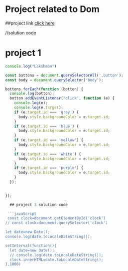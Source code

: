 # Project related to Dom

##project link
[click here](https://stackblitz.com/edit/dom-project-chaiaurcode?file=index.html)

//solution code

# project 1

```javaScript
console.log("Lakshman")

const bottons = document.querySelectorAll('.button');
const body = document.querySelector('body');

bottons.forEach(function (botton) {
  console.log(botton);
  botton.addEventListener('click', function (e) {
    console.log(e);
    console.log(e.target);
    if (e.target.id === 'grey') {
      body.style.backgroundColor = e.target.id;
    }
    if (e.target.id === 'blue') {
      body.style.backgroundColor = e.target.id;
    }
    if (e.target.id === 'yellow') {
      body.style.backgroundColor = e.target.id;
    }
    if (e.target.id === 'white') {
      body.style.backgroundColor = e.target.id;
    }
    if (e.target.id === 'purple') {
      body.style.backgroundColor = e.target.id;
    }
  });

  
});

  ## project 3 solution code

 ```javaScript
 const clock=document.getElementById('clock')
// const clock=document.querySelector('clock')

let date=new Date();
console.log(date.toLocaleDateString());

setInterval(function(){
  let date=new Date();
  // console.log(date.toLocaleDateString());
  clock.innerHTML=date.toLocaleDateString();
},1000)

  


